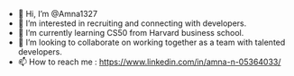 - 👋 Hi, I’m @Amna1327
- 👀 I’m interested in recruiting and connecting with developers.
- 🌱 I’m currently learning CS50 from Harvard business school.
- 💞️ I’m looking to collaborate on working together as a team with talented developers.
- 📫 How to reach me : https://www.linkedin.com/in/amna-n-05364033/

<!---
Amna1327/Amna1327 is a ✨ special ✨ repository because its `README.md` (this file) appears on your GitHub profile.
You can click the Preview link to take a look at your changes.
--->
